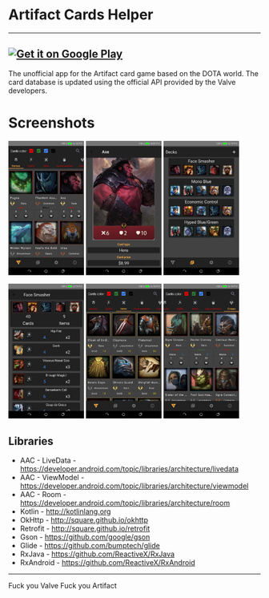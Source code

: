 # Artifact Cards Helper
---

<a href='https://play.google.com/store/apps/details?id=com.noble.activity.artifactcards&pcampaignid=MKT-Other-global-all-co-prtnr-py-PartBadge-Mar2515-1'><img alt='Get it on Google Play' src='https://play.google.com/intl/ru_ru/badges/images/generic/en_badge_web_generic.png'/>
</a>
---
The unofficial app for the Artifact card game based on the DOTA world. The card database is updated using the official API provided by the Valve developers.

Screenshots
===============

<a href="screenshots/01.png"><img src="screenshots/01.png" width="30%"/></a> 
<a href="screenshots/02.png"><img src="screenshots/02.png" width="30%"/></a> 
<a href="screenshots/03.png"><img src="screenshots/03.png" width="30%"/></a>

<a href="screenshots/04.png"><img src="screenshots/04.png" width="30%"/></a> 
<a href="screenshots/05.png"><img src="screenshots/05.png" width="30%"/></a>
<a href="screenshots/06.png"><img src="screenshots/06.png" width="30%"/></a>


Libraries
---------
* AAC - LiveData - https://developer.android.com/topic/libraries/architecture/livedata
* AAC - ViewModel - https://developer.android.com/topic/libraries/architecture/viewmodel
* AAC - Room - https://developer.android.com/topic/libraries/architecture/room
 * Kotlin - http://kotlinlang.org
 * OkHttp - http://square.github.io/okhttp
 * Retrofit - http://square.github.io/retrofit
 * Gson - https://github.com/google/gson
 * Glide - https://github.com/bumptech/glide
 * RxJava - https://github.com/ReactiveX/RxJava
 * RxAndroid - https://github.com/ReactiveX/RxAndroid
---------
Fuck you Valve
Fuck you Artifact
